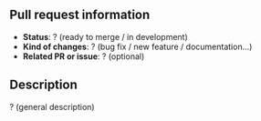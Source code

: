 <!--
Thank you for contributing to OpenCDA! 

Please make sure you keep the title of your pull request short and informative,
and that you fill in the following template accurately (don't forget to remove
the fields that you do not use and the example texts!). You can also add relevant labels in the right
sidebar.

-->

## Pull request information

- **Status**: ? (ready to merge / in development)
- **Kind of changes**: ? (bug fix / new feature / documentation...)
- **Related PR or issue**: ? (optional)

## Description

<!-- Describe all the changes introduced in this PR; keep it short and informative -->
<!-- If it is a bug fix, describe what the bug was and how you fixed it -->

? (general description)